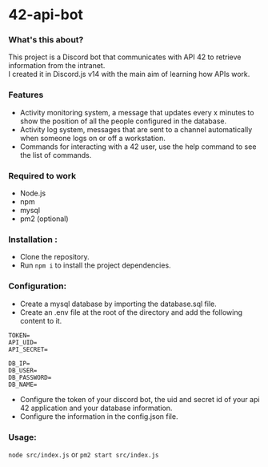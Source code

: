 # 42-api-bot

### What's this about?
This project is a Discord bot that communicates with API 42 to retrieve information from the intranet.  
I created it in Discord.js v14 with the main aim of learning how APIs work.

### Features
- Activity monitoring system, a message that updates every x minutes to show the position of all the people configured in the database.
- Activity log system, messages that are sent to a channel automatically when someone logs on or off a workstation.
- Commands for interacting with a 42 user, use the help command to see the list of commands.

### Required to work
- Node.js
- npm
- mysql
- pm2 (optional)

### Installation :
- Clone the repository.
- Run ```npm i``` to install the project dependencies.

### Configuration:
- Create a mysql database by importing the database.sql file.
- Create an .env file at the root of the directory and add the following content to it.
```env
TOKEN=
API_UID=
API_SECRET=

DB_IP=
DB_USER=
DB_PASSWORD=
DB_NAME=
```
- Configure the token of your discord bot, the uid and secret id of your api 42 application and your database information.
- Configure the information in the config.json file.

### Usage:
```node src/index.js```
or
```pm2 start src/index.js```
